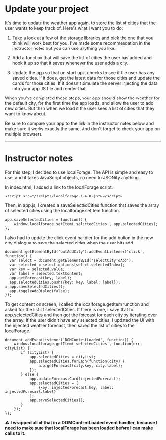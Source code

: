 # Update your project

It's time to update the weather app again, to store the list of cities that the user wants to keep track of. Here's what I want you to do:

1. Take a look at a few of the storage libraries and pick the one that you think will work best for you. I've made some recommendation in the instructor notes but you can use anything you like.

2. Add a function that will save the list of cities the user has added and hook it up so that it saves whenever the user adds a city.

3. Update the app so that on start up it checks to see if the user has any saved cities. If it does, get the latest data for those cities and update the cards for those cities. If it doesn't simulate the server injecting the data into your app JS file and render that.

When you've completed these steps, your app should show the weather for the default city, for the first time the app loads, and allow the user to add new cities. But then when we load it the user sees a list of cities that they want to know about.

Be sure to compare your app to the link in the instructor notes below and make sure it works exactly the same. And don't forget to check your app on multiple browsers.

---

# Instructor notes

For this step, I decided to use localForage. The API is simple and easy to use, and it takes JavaScript objects, no need to JSONify anything.

In index.html, I added a link to the localForage script.

```
<script src="/scripts/localforage-1.4.0.js"></script>
```

Then, in app.js, I created a saveSelectedCities function that saves the array of selected cities using the localforage.setItem function.

```
app.saveSelectedCities = function() {
    window.localforage.setItem('selectedCities', app.selectedCities);
};
```

I also had to update the click event handler for the add button in the new city dialogue to save the selected cities when the user hits add.

```
document.getElementById('butAddCity').addEventListener('click', function() {
  var select = document.getElementById('selectCityToAdd');
  var selected = select.options[select.selectedIndex];
  var key = selected.value;
  var label = selected.textContent;
  app.getForecast(key, label);
  app.selectedCities.push({key: key, label: label});
★ app.saveSelectedCities();
  app.toggleAddDialog(false);
});
```

To get content on screen, I called the localforage.getItem function and asked for the list of selectedCities. If there is one, I save that to app.selectedCities and then got the forecast for each city by iterating over the array. If the user didn't have any selected cities, I updated the UI with the injected weather forecast, then saved the list of cities to the localForage.

```
document.addEventListener('DOMContentLoaded', function() {
    window.localforage.getItem('selectedCities', function(err, cityList) {
       if (cityList) {
           app.selectedCities = cityList;
           app.selectedCities.forEach(function(city) {
               app.getForecast(city.key, city.label);
           });
       } else {
           app.updateForecastCard(injectedForecast);
           app.selectedCities = [
               {key: injectedForecast.key, label: injectedForecast.label}
           ];
           app.saveSelectedCities();
       }
    });
});
```
**:warning: I wrapped all of that in a DOMContentLoaded event handler, because I need to make sure that localForage has been loaded before I can make calls to it.**
